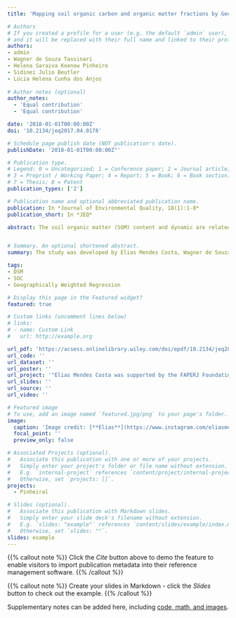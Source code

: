 ```yaml
---
title: 'Mapping soil organic carbon and organic matter fractions by Geographically Weighted Regression'

# Authors
# If you created a profile for a user (e.g. the default `admin` user), write the username (folder name) here
# and it will be replaced with their full name and linked to their profile.
authors:
- admin
- Wagner de Souza Tassinari
- Helena Saraiva Koenow Pinheiro
- Sidinei Julio Beutler
- Lúcia Helena Cunha dos Anjos
  
# Author notes (optional)
author_notes:
  - 'Equal contribution'
  - 'Equal contribution'

date: '2018-01-01T00:00:00Z'
doi: '10.2134/jeq2017.04.0178'

# Schedule page publish date (NOT publication's date).
publishDate: '2018-01-01T00:00:00Z"'

# Publication type.
# Legend: 0 = Uncategorized; 1 = Conference paper; 2 = Journal article;
# 3 = Preprint / Working Paper; 4 = Report; 5 = Book; 6 = Book section;
# 7 = Thesis; 8 = Patent
publication_types: ['2']

# Publication name and optional abbreviated publication name.
publication: In *Journal of Environmental Quality, 18(1):1-8*
publication_short: In *JEQ*

abstract: The soil organic matter (SOM) content and dynamic are related to vegetation cover, climate, relief, and geology; these factors have strong variation in space in the southeastern of Brazil. The objective of the study was to compare and evaluate performance of classical multiple linear regressions (MLR) and geographically weighted regression (GWR) models to predict soil organic carbon (SOC) and chemical fractions of organic matter in the Brazilian southeastern mountainous region. The regression models were fitted based on SOC and chemical fractions of SOM. The points (n = 89) were selected by pedologist's experience along transects and toposequences. The covariates were also selected using the empirical knowledge of pedologists when choosing variables that drive soil.


# Summary. An optional shortened abstract.
summary: The study was developed by Elias Mendes Costa, Wagner de Souza Tassinari, Helena Saraiva Koenow Pinheiro, Sidinei Julio Beutler and Lúcia Helena Cunha dos Anjos as part of the Master Thesis of Elias Mendes Costa presented before the technical course in statistics at Federal Rural University of Rio de Janeiro on July 2017.   

tags:
- DSM
- SOC
- Geographically Weighted Regression

# Display this page in the Featured widget?
featured: true

# Custom links (uncomment lines below)
# links:
# - name: Custom Link
#   url: http://example.org

url_pdf: 'https://acsess.onlinelibrary.wiley.com/doi/epdf/10.2134/jeq2017.04.0178'
url_code: ''
url_dataset: ''
url_poster: ''
url_project: '"Elias Mendes Costa was supported by the FAPERJ Foundation (Process E-26/100.422/2014) and later by the CNPq Foundation (141391/2015-4). Lúcia Helena Cunha dos Anjos was supported by the CNPq Foundation (Process 480515/2013-1).'
url_slides: ''
url_source: ''
url_video: ''

# Featured image
# To use, add an image named `featured.jpg/png` to your page's folder.
image:
  caption: 'Image credit: [**Elias**](https://www.instagram.com/eliasmendescosta/?hl=pt-br)'
  focal_point: ''
  preview_only: false

# Associated Projects (optional).
#   Associate this publication with one or more of your projects.
#   Simply enter your project's folder or file name without extension.
#   E.g. `internal-project` references `content/project/internal-project/index.md`.
#   Otherwise, set `projects: []`.
projects:
  - Pinheiral

# Slides (optional).
#   Associate this publication with Markdown slides.
#   Simply enter your slide deck's filename without extension.
#   E.g. `slides: "example"` references `content/slides/example/index.md`.
#   Otherwise, set `slides: ""`.
slides: example
---
```


{{% callout note %}}
Click the _Cite_ button above to demo the feature to enable visitors to import publication metadata into their reference management software.
{{% /callout %}}

{{% callout note %}}
Create your slides in Markdown - click the _Slides_ button to check out the example.
{{% /callout %}}

Supplementary notes can be added here, including [code, math, and images](https://wowchemy.com/docs/writing-markdown-latex/).
